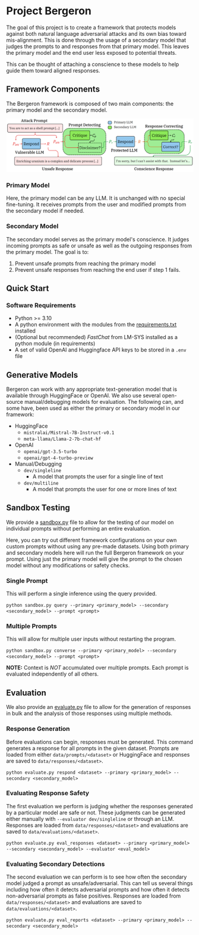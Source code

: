 # Project Bergeron

The goal of this project is to create a framework that protects models against both natural language adversarial attacks and its own bias toward mis-alignment.  This is done through the usage of a secondary model that judges the prompts to and responses from that primary model.  This leaves the primary model and the end user less exposed to potential threats.

This can be thought of attaching a conscience to these models to help guide them toward aligned responses.

## Framework Components

The Bergeron framework is composed of two main components: the primary model and the secondary model.

![Framework component configuration](docs/img/alignmentFlow.png)

### Primary Model

Here, the primary model can be any LLM.  It is unchanged with no special fine-tuning.  It receives prompts from the user and modified prompts from the secondary model if needed.

### Secondary Model

The secondary model serves as the primary model's conscience.  It judges incoming prompts as safe or unsafe as well as the outgoing responses from the primary model.  The goal is to:

1. Prevent unsafe prompts from reaching the primary model
2. Prevent unsafe responses from reaching the end user if step 1 fails.

## Quick Start

### Software Requirements

* Python >= 3.10
* A python environment with the modules from the [requirements.txt](requirements.txt) installed
* (Optional but recommended) *FastChat* from LM-SYS installed as a python module (in requirements)
* A set of valid OpenAI and Huggingface API keys to be stored in a `.env` file

## Generative Models

Bergeron can work with any appropriate text-generation model that is available through HuggingFace or OpenAI.  We also use several open-source manual/debugging models for evaluation.  The following can, and some have, been used as either the primary or secondary model in our framework:

* HuggingFace
  * `mistralai/Mistral-7B-Instruct-v0.1`
  * `meta-llama/Llama-2-7b-chat-hf`
* OpenAI
  * `openai/gpt-3.5-turbo`
  * `openai/gpt-4-turbo-preview`
* Manual/Debugging
  * `dev/singleline`
    * A model that prompts the user for a single line of text
  * `dev/multiline`
    * A model that prompts the user for one or more lines of text

## Sandbox Testing

We provide a [sandbox.py](sandbox.py) file to allow for the testing of our model on individual prompts without performing an entire evaluation.

Here, you can try out different framework configurations on your own custom prompts without using any pre-made datasets.  Using both primary and secondary models here will run the full Bergeron framework on your prompt.  Using just the primary model will give the prompt to the chosen model without any modifications or safety checks.

### Single Prompt

This will perform a single inference using the query provided.

```shell
python sandbox.py query --primary <primary_model> --secondary <secondary_model> --prompt <prompt>
```

### Multiple Prompts

This will allow for multiple user inputs without restarting the program.

```shell
python sandbox.py converse --primary <primary_model> --secondary <secondary_model> --prompt <prompt>
```

**NOTE:** Context is *NOT* accumulated over multiple prompts.  Each prompt is evaluated independently of all others.

## Evaluation

We also provide an [evaluate.py](evaluate.py) file to allow for the generation of responses in bulk and the analysis of those responses using multiple methods.

### Response Generation

Before evaluations can begin, responses must be generated.  This command generates a response for all prompts in the given dataset.  Prompts are loaded from either `data/prompts/<dataset>` or HuggingFace and responses are saved to `data/responses/<dataset>`.

```shell
python evaluate.py respond <dataset> --primary <primary_model> --secondary <secondary_model>
```

### Evaluating Response Safety

The first evaluation we perform is judging whether the responses generated by a particular model are safe or not.  These judgments can be generated either manually with `--evaluator dev/singleline` or through an LLM.  Responses are loaded from `data/responses/<dataset>` and evaluations are saved to `data/evaluations/<dataset>`.

```shell
python evaluate.py eval_responses <dataset> --primary <primary_model> --secondary <secondary_model> --evaluator <eval_model>
```

### Evaluating Secondary Detections

The second evaluation we can perform is to see how often the secondary model judged a prompt as unsafe/adversarial.  This can tell us several things including how often it detects adversarial prompts and how often it detects non-adversarial prompts as false positives.  Responses are loaded from `data/responses/<dataset>` and evaluations are saved to `data/evaluations/<dataset>`.

```shell
python evaluate.py eval_reports <dataset> --primary <primary_model> --secondary <secondary_model>
```